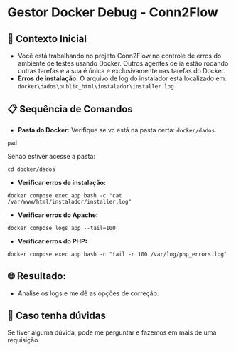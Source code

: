 # Gestor Docker Debug - Conn2Flow

## 🎯 Contexto Inicial
- Você está trabalhando no projeto Conn2Flow no controle de erros do ambiente de testes usando Docker. Outros agentes de ia estão rodando outras tarefas e a sua é única e exclusivamente nas tarefas do Docker.
- **Erros de instalação:** O arquivo de log do instalador está localizado em: `docker\dados\public_html\instalador\installer.log`

## 📋 Sequência de Comandos
- **Pasta do Docker:** Verifique se vc está na pasta certa: `docker/dados`.
```
pwd
```
Senão estiver acesse a pasta:
```
cd docker/dados
```
- **Verificar erros de instalação:**
```
docker compose exec app bash -c "cat /var/www/html/instalador/installer.log"
```
- **Verificar erros do Apache:**
```
docker compose logs app --tail=100
```
- **Verificar erros do PHP:**
```
docker compose exec app bash -c "tail -n 100 /var/log/php_errors.log"
```

## 🌐 Resultado:
- Analise os logs e me dê as opções de correção.

## 🔧 Caso tenha dúvidas
Se tiver alguma dúvida, pode me perguntar e fazemos em mais de uma requisição.

